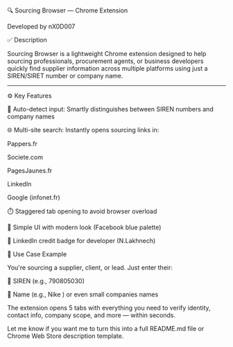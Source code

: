 🔍 Sourcing Browser — Chrome Extension

Developed by nX0D007

✅ Description

Sourcing Browser is a lightweight Chrome extension designed to help sourcing professionals, procurement agents, or business developers quickly find supplier information across multiple platforms using just a SIREN/SIRET number or company name.

----------------------------------------------------------------------------------------------------------------------------------------------------------------------------------------------------------------

⚙️ Key Features

🔎 Auto-detect input: Smartly distinguishes between SIREN numbers and company names

🌐 Multi-site search: Instantly opens sourcing links in:

Pappers.fr

Societe.com

PagesJaunes.fr

LinkedIn

Google (infonet.fr)

⏱️ Staggered tab opening to avoid browser overload

📱 Simple UI with modern look (Facebook blue palette)

👤 LinkedIn credit badge for developer (N.Lakhnech)

🚀 Use Case Example

You're sourcing a supplier, client, or lead. Just enter their:

🔢 SIREN (e.g., 790805030)

🏢 Name (e.g., Nike ) or even small companies names

The extension opens 5 tabs with everything you need to verify identity, contact info, company scope, and more — within seconds.

Let me know if you want me to turn this into a full README.md file or Chrome Web Store description template.
